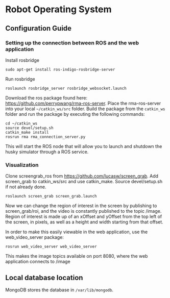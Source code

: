 # Robot Operating System
## Configuration Guide
### Setting up the connection between ROS and the web application
Install rosbridge
```
sudo apt-get install ros-indigo-rosbridge-server
```
Run rosbridge
```
roslaunch rosbridge_server rosbridge_websocket.launch
```
Download the ros package found here: https://github.com/perrypwang/rma-ros-server.
Place the rma-ros-server into your local `~/catkin_ws/src` folder.
Build the package from the `catkin_ws` folder and run the package by executing the following commands:
```
cd ~/catkin_ws
source devel/setup.sh
catkin_make install
rosrun rma rma_connection_server.py
```
This will start the ROS node that will allow you to launch and shutdown the husky simulator through a ROS service.
### Visualization
Clone screengrab_ros from https://github.com/lucasw/screen_grab.
Add screen_grab to catkin_ws/src and use catkin_make.
Source devel/setup.sh if not already done.
```
roslaunch screen_grab screen_grab.launch
```
Now we can change the region of interest in the screen by publishing to screen_grab/roi, and the video is constantly published to the topic /image.
Region of interest is made up of an xOffset and yOffset from the top left of the screen, in pixels, as well as a height and width starting from that offset.

In order to make this easily viewable in the web application, use the web_video_server package:
```
rosrun web_video_server web_video_server
```
This makes the image topics available on port 8080, where the web application connects to /image
## Local database location
MongoDB stores the database in `/var/lib/mongodb`.
